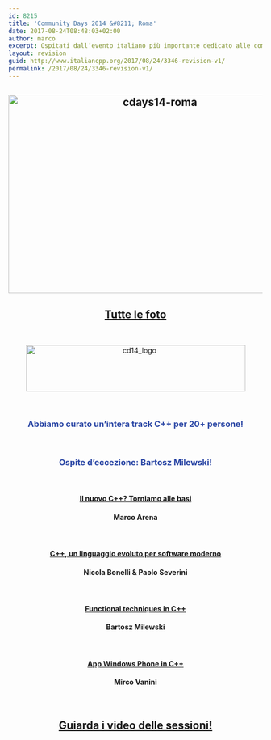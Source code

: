 ```yaml
---
id: 8215
title: 'Community Days 2014 &#8211; Roma'
date: 2017-08-24T08:48:03+02:00
author: marco
excerpt: Ospitati dall’evento italiano più importante dedicato alle communities tecniche Microsoft, anche per questa edizione "light" di Settembre abbiamo curato una track interamente dedicata al C++. Oltre a modern C++, abbiamo coinvolto Bartosz Milewski, professionista di fama internazionale ed esperto di Functional Programming, Haskell e programmazione multicore che ci ha raccontato le meraviglie della programmazione funzionale in C++. 20+ partecipanti.
layout: revision
guid: http://www.italiancpp.org/2017/08/24/3346-revision-v1/
permalink: /2017/08/24/3346-revision-v1/
---
```

<h2 style="text-align: center;">
  <a href="http://www.italiancpp.org/wp-content/uploads/2014/07/DSC_1352.jpg"><img loading="lazy" class=" wp-image-3683" src="http://www.italiancpp.org/wp-content/uploads/2014/07/DSC_1352.jpg" alt="cdays14-roma" width="585" height="392" srcset="http://192.168.64.2/wordpress/wp-content/uploads/2014/07/DSC_1352.jpg 3872w, http://192.168.64.2/wordpress/wp-content/uploads/2014/07/DSC_1352-300x200.jpg 300w, http://192.168.64.2/wordpress/wp-content/uploads/2014/07/DSC_1352-1024x685.jpg 1024w, http://192.168.64.2/wordpress/wp-content/uploads/2014/07/DSC_1352-600x401.jpg 600w, http://192.168.64.2/wordpress/wp-content/uploads/2014/07/DSC_1352-250x167.jpg 250w" sizes="(max-width: 585px) 100vw, 585px" /></a>
</h2>

<h2 style="text-align: center;">
  <a href="https://www.facebook.com/photo.php?fbid=10152777220331057&set=oa.518984914903168&type=3&theater" target="_blank" rel="noopener noreferrer">Tutte le foto</a>
</h2>

<span style="color: #ffffff;"> </span>

<p style="text-align: center;">
  <a href="http://www.communitydays.it/"><img loading="lazy" src="http://www.italiancpp.org/wp-content/uploads/2013/12/cd14_logo.png" alt="cd14_logo" width="435" height="92" /></a>
</p>

<p style="text-align: center;">
  <span style="color: #ffffff;"> </span>
</p>

<h3 style="text-align: center;">
  <span style="color: #2945a4;">Abbiamo curato un&#8217;intera track C++ per 20+ persone!</span>
</h3>

&nbsp;

<h3 style="text-align: center;">
  <span style="color: #2945a4;">Ospite d&#8217;eccezione: Bartosz Milewski!</span>
</h3>

<span style="color: #ffffff;"> </span>

<h4 style="text-align: center;">
  <a href="http://www.communitydays.it/events/2014-Roma/cpp01/" target="_blank" rel="noopener noreferrer">Il nuovo C++? Torniamo alle basi</a>
</h4>

<h4 style="text-align: center;">
  Marco Arena
</h4>

<span style="color: #ffffff;"> </span>

<h4 style="text-align: center;">
  <a href="http://www.communitydays.it/events/2014-Roma/cpp04/" target="_blank" rel="noopener noreferrer">C++, un linguaggio evoluto per software moderno</a>
</h4>

<h4 style="text-align: center;">
  Nicola Bonelli & Paolo Severini
</h4>

<span style="color: #ffffff;"> </span>

<h4 style="text-align: center;">
  <a href="http://www.communitydays.it/events/2014-Roma/cpp03/" target="_blank" rel="noopener noreferrer">Functional techniques in C++</a>
</h4>

<h4 style="text-align: center;">
  Bartosz Milewski
</h4>

<span style="color: #ffffff;"> </span>

<h4 style="text-align: center;">
  <a href="http://www.communitydays.it/events/2014-Roma/cpp02/" target="_blank" rel="noopener noreferrer">App Windows Phone in C++</a>
</h4>

<h4 style="text-align: center;">
  Mirco Vanini
</h4>

<span style="color: #ffffff;"> </span>

<h2 style="text-align: center;">
  <a href="http://www.youtube.com/playlist?list=PLsCm1Hs016LW0TKAHB3wuJOBsZmUmVDzz" target="_blank" rel="noopener noreferrer">Guiarda i video delle sessioni!</a>
</h2>

<span style="color: #ffffff;"> </span>